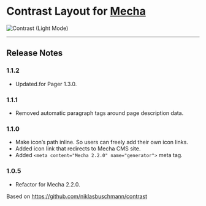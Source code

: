Contrast Layout for [Mecha](https://github.com/mecha-cms/mecha)
===============================================================

![Contrast (Light Mode)](https://user-images.githubusercontent.com/1669261/72039093-5b0a1900-32d6-11ea-895f-9cccd597e713.png)

---

Release Notes
-------------

### 1.1.2

 - Updated.for Pager 1.3.0.

### 1.1.1

 - Removed automatic paragraph tags around page description data.

### 1.1.0

 - Make icon’s path inline. So users can freely add their own icon links.
 - Added icon link that redirects to Mecha CMS site.
 - Added `<meta content="Mecha 2.2.0" name="generator">` meta tag.

### 1.0.5

 - Refactor for Mecha 2.2.0.

Based on <https://github.com/niklasbuschmann/contrast>